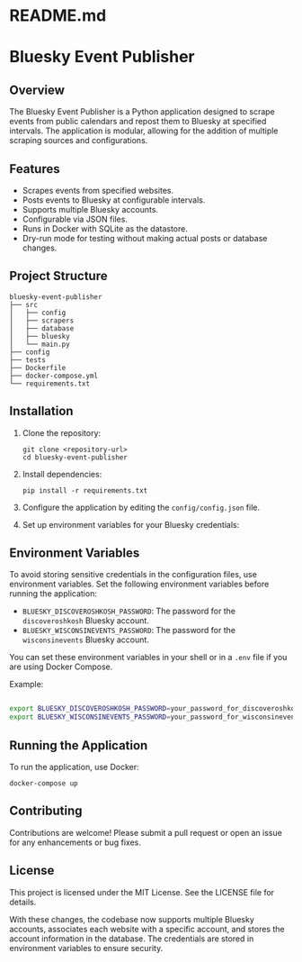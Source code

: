 # README.md

# Bluesky Event Publisher

## Overview
The Bluesky Event Publisher is a Python application designed to scrape events from public calendars and repost them to Bluesky at specified intervals. The application is modular, allowing for the addition of multiple scraping sources and configurations.

## Features
- Scrapes events from specified websites.
- Posts events to Bluesky at configurable intervals.
- Supports multiple Bluesky accounts.
- Configurable via JSON files.
- Runs in Docker with SQLite as the datastore.
- Dry-run mode for testing without making actual posts or database changes.

## Project Structure
```
bluesky-event-publisher
├── src
│   ├── config
│   ├── scrapers
│   ├── database
│   ├── bluesky
│   └── main.py
├── config
├── tests
├── Dockerfile
├── docker-compose.yml
└── requirements.txt
```

## Installation
1. Clone the repository:
   ```
   git clone <repository-url>
   cd bluesky-event-publisher
   ```

2. Install dependencies:
   ```
   pip install -r requirements.txt
   ```

3. Configure the application by editing the `config/config.json` file.

4. Set up environment variables for your Bluesky credentials:

## Environment Variables
To avoid storing sensitive credentials in the configuration files, use environment variables. Set the following environment variables before running the application:

- `BLUESKY_DISCOVEROSHKOSH_PASSWORD`: The password for the `discoveroshkosh` Bluesky account.
- `BLUESKY_WISCONSINEVENTS_PASSWORD`: The password for the `wisconsinevents` Bluesky account.

You can set these environment variables in your shell or in a `.env` file if you are using Docker Compose.

Example:
```sh

export BLUESKY_DISCOVEROSHKOSH_PASSWORD=your_password_for_discoveroshkosh
export BLUESKY_WISCONSINEVENTS_PASSWORD=your_password_for_wisconsinevents
```

## Running the Application
To run the application, use Docker:
```
docker-compose up
```

## Contributing
Contributions are welcome! Please submit a pull request or open an issue for any enhancements or bug fixes.

## License
This project is licensed under the MIT License. See the LICENSE file for details.

With these changes, the codebase now supports multiple Bluesky accounts, associates each website with a specific account, and stores the account information in the database. The credentials are stored in environment variables to ensure security.